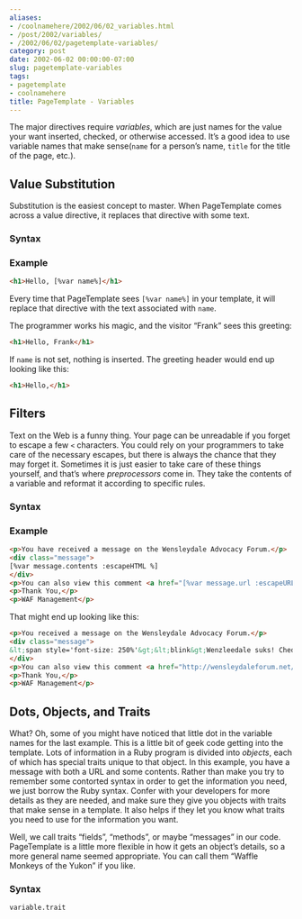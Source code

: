 ```yaml
---
aliases:
- /coolnamehere/2002/06/02_variables.html
- /post/2002/variables/
- /2002/06/02/pagetemplate-variables/
category: post
date: 2002-06-02 00:00:00-07:00
slug: pagetemplate-variables
tags:
- pagetemplate
- coolnamehere
title: PageTemplate - Variables
---
```


The major directives require *variables*, which are just names for the
value your want inserted, checked, or otherwise accessed. It’s a good
idea to use variable names that make sense(`name` for a person’s name,
`title` for the title of the page, etc.).

## Value Substitution

Substitution is the easiest concept to master. When PageTemplate comes
across a value directive, it replaces that directive with some text.

### Syntax

### Example

````html
<h1>Hello, [%var name%]</h1>
````

Every time that PageTemplate sees `[%var name%]` in your template, it
will replace that directive with the text associated with `name`.

The programmer works his magic, and the visitor “Frank” sees this
greeting:

````html
<h1>Hello, Frank</h1>
````

If `name` is not set, nothing is inserted. The greeting header would end
up looking like this:

````html
<h1>Hello,</h1>
````

## Filters

Text on the Web is a funny thing. Your page can be unreadable if you
forget to escape a few `<` characters. You could rely on your
programmers to take care of the necessary escapes, but there is always
the chance that they may forget it. Sometimes it is just easier to take
care of these things yourself, and that’s where *preprocessors* come in.
They take the contents of a variable and reformat it according to
specific rules.

### Syntax

### Example

````html
<p>You have received a message on the Wensleydale Advocacy Forum.</p>
<div class="message">
[%var message.contents :escapeHTML %]
</div>
<p>You can also view this comment <a href="[%var message.url :escapeURL %]">here</a></p>
<p>Thank You,</p>
<p>WAF Management</p>
````

That might end up looking like this:

````html
<p>You received a message on the Wensleydale Advocacy Forum.</p>
<div class="message">
&lt;span style='font-size: 250%'&gt;&lt;blink&gt;Wenzleedale suks! Cheddr 4evar!!1!&lt;/blink&gt;&lt;/span&gt;
</div>
<p>You can also view this comment <a href="http://wensleydaleforum.net/messages/view/Wenzlee+Sucks%21">here</a></p>
<p>Thank You,</p>
<p>WAF Management</p>
````

## Dots, Objects, and Traits

What? Oh, some of you might have noticed that little dot in the variable
names for the last example. This is a little bit of geek code getting
into the template. Lots of information in a Ruby program is divided into
*objects*, each of which has special traits unique to that object. In
this example, you have a message with both a URL and some contents.
Rather than make you try to remember some contorted syntax in order to
get the information you need, we just borrow the Ruby syntax. Confer
with your developers for more details as they are needed, and make sure
they give you objects with traits that make sense in a template. It also
helps if they let you know what traits you need to use for the
information you want.

Well, we call traits “fields”, “methods”, or maybe “messages” in our
code. PageTemplate is a little more flexible in how it gets an object’s
details, so a more general name seemed appropriate. You can call them
“Waffle Monkeys of the Yukon” if you like.

### Syntax

````
variable.trait
````
